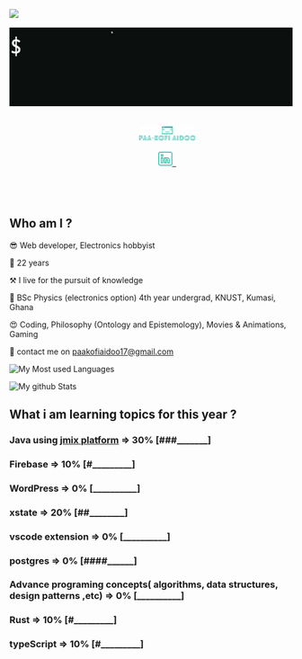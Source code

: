 ![](https://komarev.com/ghpvc/?username=paakofiaidoo&style=flat-square&color=yellow)

<img align="center" src="./img/hello.gif">

<br>

<h5 align="center">
    <code>
        <a href="https://www.paakofiaidoo.tech" title="My Portfolio"><img width="100" src="img/logo.svg"></a>
    </code>
    <code>
        <a href="https://www.linkedin.com/in/paakofiaidoo" title="LinkedIn Profile"><img width="25" src="img/linkedin.svg"> </a>
    </code>
</h5>
<br>

<div>

## Who am I ?

😎 Web developer, Electronics hobbyist

📅 22 years

⚒️ I live for the pursuit of knowledge

🏫 BSc Physics (electronics option) 4th year undergrad, KNUST, Kumasi, Ghana

😍 Coding, Philosophy (Ontology and Epistemology), Movies & Animations, Gaming

📨 contact me on paakofiaidoo17@gmail.com

</div>

![My Most used Languages](https://github-readme-stats.vercel.app/api/top-langs/?username=paakofiaidoo&langs_count=10&layout=compact&theme=radical)

![My github Stats](https://github-readme-stats.vercel.app/api?username=paakofiaidoo&show_icons=true&theme=radical)

<div>

## What i am learning topics for this year ?

### Java using [jmix platform](http://jmix.io/) => 30% [###_______]

### Firebase => 10% [#_________]

### WordPress => 0% [__________]

### xstate => 20% [##________]

### vscode extension => 0% [__________]

### postgres => 0% [####______]

### Advance programing concepts( algorithms, data structures, design patterns ,etc) => 0% [__________]

### Rust => 10% [#_________]

### typeScript => 10% [#_________]


</div>